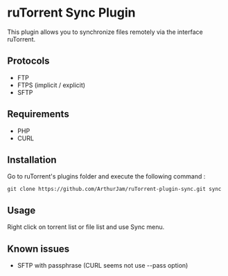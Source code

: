 ruTorrent Sync Plugin
=====================

This plugin allows you to synchronize files remotely via the interface ruTorrent.

Protocols
---------

- FTP
- FTPS (implicit / explicit)
- SFTP

Requirements
------------

- PHP
- CURL

Installation
------------

Go to ruTorrent's plugins folder and execute the following command :

```
git clone https://github.com/ArthurJam/ruTorrent-plugin-sync.git sync
```

Usage
-----

Right click on torrent list or file list and use Sync menu.

Known issues
------------

- SFTP with passphrase (CURL seems not use --pass option)
